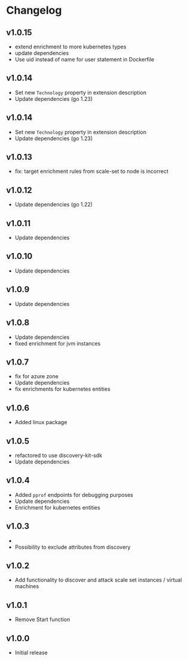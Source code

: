 # Changelog

## v1.0.15

- extend enrichment to more kubernetes types
- update dependencies
- Use uid instead of name for user statement in Dockerfile

## v1.0.14

- Set new `Technology` property in extension description
- Update dependencies (go 1.23)
## v1.0.14

- Set new `Technology` property in extension description
- Update dependencies (go 1.23)

## v1.0.13

- fix: target enrichment rules from scale-set to node is incorrect

## v1.0.12

- Update dependencies (go 1.22)

## v1.0.11

- Update dependencies

## v1.0.10

- Update dependencies

## v1.0.9

- Update dependencies

## v1.0.8

- Update dependencies
- fixed enrichment for jvm instances

## v1.0.7

- fix for azure zone
- Update dependencies
- fix enrichments for kubernetes entities

## v1.0.6

- Added linux package

## v1.0.5

- refactored to use discovery-kit-sdk
- Update dependencies

## v1.0.4

- Added `pprof` endpoints for debugging purposes
- Update dependencies
- Enrichment for kubernetes entities

## v1.0.3
-
- Possibility to exclude attributes from discovery

## v1.0.2

 - Add functionality to discover and attack scale set instances / virtual machines

## v1.0.1

 - Remove Start function

## v1.0.0

 - Initial release
